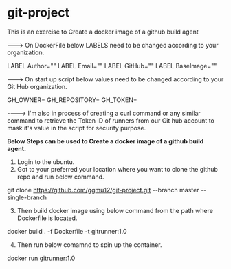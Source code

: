 # git-project

This is an exercise to Create a docker image of a github build agent


---> On DockerFile below LABELS need to be changed according to your organization.

LABEL Author=""
LABEL Email=""
LABEL GitHub=""
LABEL BaseImage=""

---> On start up script below values need to be changed according to your Git Hub organization.

GH_OWNER=
GH_REPOSITORY=
GH_TOKEN=

----> I'm also in process of creating a curl command or any similar command to retrieve the Token ID of runners from our Git hub account to mask it's value in the script for security purpose.

****Below Steps can be used to  Create a docker image of a github build agent.****

1. Login to the ubuntu.
2. Got to your preferred your location where you want to clone the github repo and run below command.

 git clone https://github.com/ggmu12/git-project.git --branch master --single-branch
 
3. Then build docker image using below command from the path where Dockerfile is located.
 
 docker build . -f Dockerfile -t gitrunner:1.0

 4. Then run below comamnd to spin up the container.
 
  docker run gitrunner:1.0
  
  
